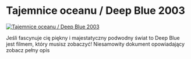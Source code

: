 Tajemnice oceanu / Deep Blue 2003 
=============
[![Tajemnice oceanu / Deep Blue 2003 ](http://vidos.pl/images/player.gif)](http://vidos.pl/tajemnice-oceanu-deep-blue-2003)

 Jeśli fascynuje cię piękny i majestatyczny podwodny świat to Deep Blue jest filmem, który musisz zobaczyć! Niesamowity dokument opowiadający zobacz pełny opis
